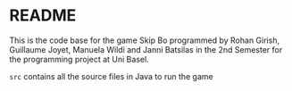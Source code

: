 # README

This is the code base for the game Skip Bo programmed by Rohan Girish, Guillaume Joyet, Manuela Wildi and Janni Batsilas in the 2nd Semester for the programming project at Uni Basel. 

`src` contains all the source files in Java to run the game
